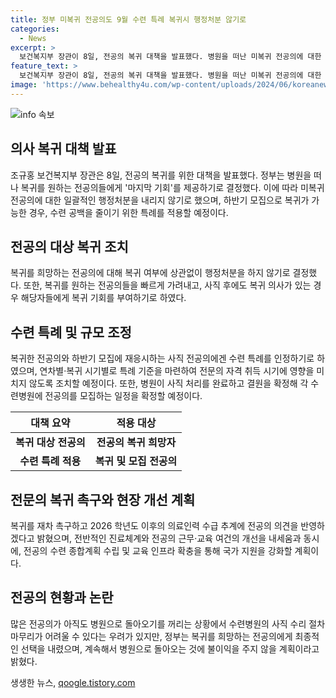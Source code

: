 ```yaml
---
title: 정부 미복귀 전공의도 9월 수련 특례 복귀시 행정처분 않기로
categories:
  - News
excerpt: >
  보건복지부 장관이 8일, 전공의 복귀 대책을 발표했다. 병원을 떠난 미복귀 전공의에 대한 면허정지 등 행정처분은 하지 않기로 하고, 수련 공백을 줄여주는 특례를 적용한다. 미복귀 전공의 처분을 하지 않고, 복귀 의사가 있는 이들에게 기회를 주는 방향으로 전환한다. 전공의 복귀 절차를 빠르게 처리하기 위해 노력하고, 복귀를 재차 촉구하며 의료인력 수급 추계에 전공의 의견을 반영할 계획이다. 다만, 전공의들이 실제로 병원으로 돌아올지는 미지수다.
feature_text: >
  보건복지부 장관이 8일, 전공의 복귀 대책을 발표했다. 병원을 떠난 미복귀 전공의에 대한 면허정지 등 행정처분은 하지 않기로 하고, 수련 공백을 줄여주는 특례를 적용한다. 미복귀 전공의 처분을 하지 않고, 복귀 의사가 있는 이들에게 기회를 주는 방향으로 전환한다. 전공의 복귀 절차를 빠르게 처리하기 위해 노력하고, 복귀를 재차 촉구하며 의료인력 수급 추계에 전공의 의견을 반영할 계획이다. 다만, 전공의들이 실제로 병원으로 돌아올지는 미지수다.
image: 'https://www.behealthy4u.com/wp-content/uploads/2024/06/koreanews.jpg'
---
```


<p><img src="https://www.behealthy4u.com/wp-content/uploads/2024/06/koreanews.jpg" alt="info 속보" /></p>

<h2 data-ke-size="size26">의사 복귀 대책 발표</h2>

<p data-ke-size="size16">조규홍 보건복지부 장관은 8일, 전공의 복귀를 위한 대책을 발표했다. 정부는 병원을 떠나 복귀를 원하는 전공의들에게 '마지막 기회'를 제공하기로 결정했다. 이에 따라 미복귀 전공의에 대한 일괄적인 행정처분을 내리지 않기로 했으며, 하반기 모집으로 복귀가 가능한 경우, 수련 공백을 줄이기 위한 특례를 적용할 예정이다.</p>

<h2 data-ke-size="size26">전공의 대상 복귀 조치</h2>

<p data-ke-size="size16">복귀를 희망하는 전공의에 대해 복귀 여부에 상관없이 행정처분을 하지 않기로 결정했다. 또한, 복귀를 원하는 전공의들을 빠르게 가려내고, 사직 후에도 복귀 의사가 있는 경우 해당자들에게 복귀 기회를 부여하기로 하였다.</p>

<h2 data-ke-size="size26">수련 특례 및 규모 조정</h2>

<p data-ke-size="size16">복귀한 전공의와 하반기 모집에 재응시하는 사직 전공의에겐 수련 특례를 인정하기로 하였으며, 연차별·복귀 시기별로 특례 기준을 마련하여 전문의 자격 취득 시기에 영향을 미치지 않도록 조치할 예정이다. 또한, 병원이 사직 처리를 완료하고 결원을 확정해 각 수련병원에 전공의를 모집하는 일정을 확정할 예정이다.</p>

<table>
    <thead>
        <tr>
            <th>대책 요약</th>
            <th>적용 대상</th>
        </tr>
    </thead>
    <tbody>
        <tr>
            <td style="text-align: center; height: 17px;"><b>복귀 대상 전공의</b></td>
            <td style="text-align: center; height: 17px;"><b>전공의 복귀 희망자</b></td>
        </tr>
        <tr>
            <td style="text-align: center; height: 17px;"><b>수련 특례 적용</b></td>
            <td style="text-align: center; height: 17px;"><b>복귀 및 모집 전공의</b></td>
        </tr>
    </tbody>
</table>

<h2 data-ke-size="size26">전문의 복귀 촉구와 현장 개선 계획</h2>

<p data-ke-size="size16">복귀를 재차 촉구하고 2026 학년도 이후의 의료인력 수급 추계에 전공의 의견을 반영하겠다고 밝혔으며, 전반적인 진료체계와 전공의 근무·교육 여건의 개선을 내세움과 동시에, 전공의 수련 종합계획 수립 및 교육 인프라 확충을 통해 국가 지원을 강화할 계획이다.</p>

<h2 data-ke-size="size26">전공의 현황과 논란</h2>

<p data-ke-size="size16">많은 전공의가 아직도 병원으로 돌아오기를 꺼리는 상황에서 수련병원의 사직 수리 절차 마무리가 어려울 수 있다는 우려가 있지만, 정부는 복귀를 희망하는 전공의에게 최종적인 선택을 내렸으며, 계속해서 병원으로 돌아오는 것에 불이익을 주지 않을 계획이라고 밝혔다.</p>
생생한 뉴스, <a href="https://qoogle.tistory.com" rel="dofollow">qoogle.tistory.com</a>


